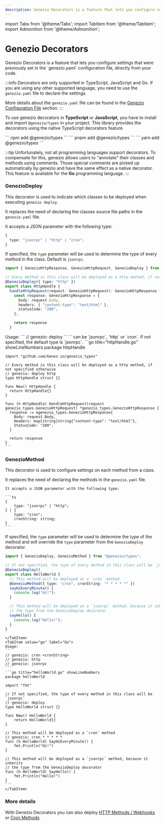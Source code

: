 ```yaml
---
description: Genezio Decorators is a feature that lets you configure settings that were previously set in the genezio.yaml configuration file, directly from your code.
---
```


import Tabs from '@theme/Tabs';
import TabItem from '@theme/TabItem';
import Admonition from '@theme/Admonition';

# Genezio Decorators

<head>
  <title>Genezio Decorators | Genezio Documentation</title>
</head>
Genezio Decorators is a feature that lets you configure settings that were previously set in the `genezio.yaml` configuration file, directly from your code.

:::info
Decorators are only supported in TypeScript, JavaScript and Go. If you are using any other supported language, you need to use the `genezio.yaml` file to declare the settings.

More details about the `genezio.yaml` file can be found in the [Genezio Configuration File](/docs/project-structure/genezio-configuration-file) section.
:::

To use genezio decorators in **TypeScript** or **JavaScript**, you have to install and import `@genezio/types` in your project. This library provides the decorators using the native TypeScript decorators feature.

<Tabs>
  <TabItem className="tab-item" value="npm" label="npm">
    ```
    npm add @genezio/types
    ```
  </TabItem>
  <TabItem className="tab-item" value="pnpm" label="pnpm">
    ```
    pnpm add @genezio/types
    ```
  </TabItem>
  <TabItem  className="tab-item" value="yarn" label="yarn">
    ```
    yarn add @genezio/types
    ```
  </TabItem>
</Tabs>

:::tip
Unfortunately, not all programming languages support decorators. To compensate for this, genezio allows users to "annotate" their classes and methods using comments.
Those special comments are picked up automatically by genezio and have the same effect as a native decorator. This feature is available for the **Go** programming language.
:::

### GenezioDeploy

This decorator is used to indicate which classes to be deployed when executing `genezio deploy`.

It replaces the need of declaring the classes source file paths in the `genezio.yaml` file.

<Tabs groupId="languages">
  <TabItem value="ts" label="TypeScript">
It accepts a JSON parameter with the following type:

```ts
{
  type: "jsonrpc" | "http" | "cron";
}
```

If specified, the `type` parameter will be used to determine the type of every method in the class. Default is `jsonrpc`.

```ts title="index.ts" showLineNumbers
import { GenezioHttpResponse, GenezioHttpRequest, GenezioDeploy } from "@genezio/types";

// Every method in this class will be deployed as a http method, if not specified otherwise
@GenezioDeploy({ type: "http" })
export class HttpHandle {
  handleHttpRequest(request: GenezioHttpRequest): GenezioHttpResponse {
    const response: GenezioHttpResponse = {
      body: request.body,
      headers: { "content-type": "text/html" },
      statusCode: "200",
    };

    return response
  }
```

  </TabItem>
  <TabItem value="go" label="Go">
    Usage:
    ```
    // genezio: deploy <type>
    ```
    `<type>` can be `jsonrpc`, `http` or `cron`. If not specified, the default type is `jsonrpc`.
    ```go title="httpHandle.go" showLineNumbers
    package httpHandle

    import "github.com/Genez-io/genezio_types"

    // Every method in this class will be deployed as a http method, if not specified otherwise
    // genezio: deploy http
    type HttpHandle struct {}

    func New() HttpHandle {
      return HttpHandle{}
    }

    func (h HttpHandle) HandleHttpRequest(request genezio_types.GenezioHttpRequest) *genezio_types.GenezioHttpResponse {
      response := &genezio_types.GenezioHttpResponse{
        Body: request.Body,
        Headers: map[string]string{"content-type": "text/html"},
        StatusCode: "200",
      }

      return response
    }
    ```

  </TabItem>
</Tabs>

### GenezioMethod

This decorator is used to configure settings on each method from a class.

It replaces the need of declaring the methods in the `genezio.yaml` file.

<Tabs groupId="languages">
    <TabItem value="ts" label="TypeScript">

    It accepts a JSON parameter with the following type:

    ```ts
    {
        type: "jsonrpc" | "http";
    } | {
        type: "cron";
        cronString: string;
    }
    ```

If specified, the `type` parameter will be used to determine the type of the method and will override the `type` parameter from the `GenezioDeploy` decorator.

```ts title="index.ts" showLineNumbers
import { GenezioDeploy, GenezioMethod } from "@genezio/types";

// If not specified, the type of every method in this class will be `jsonrpc`
@GenezioDeploy()
export class HelloWorld {
  // This method will be deployed as a `cron` method
  @GenezioMethod({ type: "cron", cronString: "* * * * *" })
  sayHiEveryMinute() {
    console.log("Hi!");
  }

  // This method will be deployed as a `jsonrpc` method, because it inherits
  // the type from the GenezioDeploy decorator
  sayHello() {
    console.log("Hello!");
  }
}
```

    </TabItem>
    <TabItem value="go" label="Go">
    Usage:
    ```
    // genezio: cron <cronString>
    // genezio: http
    // genezio: jsonrpc
    ```
    ```go title="helloWorld.go" showLineNumbers
    package helloWorld

    import "fmt"

    // If not specified, the type of every method in this class will be `jsonrpc`
    // genezio: deploy
    type HelloWorld struct {}

    func New() HelloWorld {
        return HelloWorld{}
    }

    // This method will be deployed as a `cron` method
    // genezio: cron * * * * *
    func (h HelloWorld) SayHiEveryMinute() {
        fmt.Println("Hi!")
    }

    // This method will be deployed as a `jsonrpc` method, because it inherits
    // the type from the GenezioDeploy decorator
    func (h HelloWorld) SayHello() {
        fmt.Println("Hello!")
    }
    ```
    </TabItem>

</Tabs>

### More details

With Genezio Decorators you can also deploy [HTTP Methods / Webhooks](/docs/genezio-typesafe/http-methods-webhooks) or [Cron Methods](/docs/genezio-typesafe/cron-methods).
